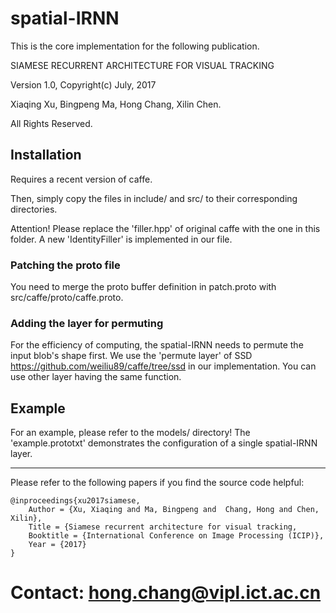 # spatial-IRNN   

This is the core implementation for the following publication.

SIAMESE RECURRENT ARCHITECTURE FOR VISUAL TRACKING

Version 1.0, Copyright(c) July, 2017

Xiaqing Xu, Bingpeng Ma, Hong Chang, Xilin Chen.

All Rights Reserved.

## Installation
Requires a recent version of caffe.

Then, simply copy the files in include/ and src/ to their corresponding directories.

Attention! Please replace the 'filler.hpp' of original caffe with the one in this folder.
A new 'IdentityFiller' is implemented in our file.

### Patching the proto file
You need to merge the proto buffer definition in patch.proto with src/caffe/proto/caffe.proto.

### Adding the layer for permuting
For the efficiency of computing, the spatial-IRNN needs to permute the input blob's shape first.
We use the 'permute layer' of SSD <https://github.com/weiliu89/caffe/tree/ssd> in
our implementation. You can use other layer having the same function.

## Example  
For an example, please refer to the models/ directory! The 'example.prototxt'
demonstrates the configuration of a single spatial-IRNN layer.

------------------------------------------------------------------
Please refer to the following papers if you find the source code helpful:  

    @inproceedings{xu2017siamese,  
        Author = {Xu, Xiaqing and Ma, Bingpeng and  Chang, Hong and Chen, Xilin},  
        Title = {Siamese recurrent architecture for visual tracking,  
        Booktitle = {International Conference on Image Processing (ICIP)},  
        Year = {2017}
    }
Contact: hong.chang@vipl.ict.ac.cn  
====================================================================
